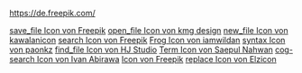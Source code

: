https://de.freepik.com/

<a href="https://de.freepik.com/search">save_file Icon von Freepik</a>
<a href="https://de.freepik.com/search">open_file Icon von kmg design</a>
<a href="https://de.freepik.com/search">new_file Icon von kawalanicon</a>
<a href="https://de.freepik.com/search">search Icon von Freepik</a>
<a href="https://de.freepik.com/icon/frog">Frog Icon von iamwildan</a>
<a href="https://de.freepik.com/search">syntax Icon von paonkz</a>
<a href="https://de.freepik.com/icon/ordner-durchsuchen_12105582#fromView=search&page=1&position=83&uuid=aa12f069-d06b-485b-beb1-162e7ace0ea1">find_file Icon von HJ Studio</a>
<a href="https://de.freepik.com/icon/netz_14627642#fromView=search&page=1&position=3&uuid=baf20764-801e-4612-b3a0-9e5ae7b4b044">Term Icon von Saepul Nahwan</a>
<a href="https://de.freepik.com/search">cog-search Icon von Ivan Abirawa</a>
<a href="https://de.freepik.com/icon/absatzmarke_5304525#fromView=image_search_similar&page=2&position=76&uuid=14f75408-93b1-4d70-8907-653de79c1755">Icon von Freepik</a>
<a href="https://de.freepik.com/search">replace Icon von Elzicon</a>

